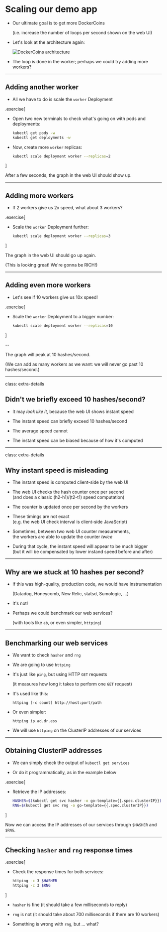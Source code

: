 # Scaling our demo app

- Our ultimate goal is to get more DockerCoins

  (i.e. increase the number of loops per second shown on the web UI)

- Let's look at the architecture again:

  ![DockerCoins architecture](images/dockercoins-diagram.svg)

- The loop is done in the worker;
  perhaps we could try adding more workers?

---

## Adding another worker

- All we have to do is scale the `worker` Deployment

.exercise[

- Open two new terminals to check what's going on with pods and deployments:
  ```bash
  kubectl get pods -w
  kubectl get deployments -w
  ```

<!--
```wait RESTARTS```
```keys ^C```
```wait AVAILABLE```
```keys ^C```
-->

- Now, create more `worker` replicas:
  ```bash
  kubectl scale deployment worker --replicas=2
  ```

]

After a few seconds, the graph in the web UI should show up.

---

## Adding more workers

- If 2 workers give us 2x speed, what about 3 workers?

.exercise[

- Scale the `worker` Deployment further:
  ```bash
  kubectl scale deployment worker --replicas=3
  ```

]

The graph in the web UI should go up again.

(This is looking great! We're gonna be RICH!)

---

## Adding even more workers

- Let's see if 10 workers give us 10x speed!

.exercise[

- Scale the `worker` Deployment to a bigger number:
  ```bash
  kubectl scale deployment worker --replicas=10
  ```

]

--

The graph will peak at 10 hashes/second.

(We can add as many workers as we want: we will never go past 10 hashes/second.)

---

class: extra-details

## Didn't we briefly exceed 10 hashes/second?

- It may *look like it*, because the web UI shows instant speed

- The instant speed can briefly exceed 10 hashes/second

- The average speed cannot

- The instant speed can be biased because of how it's computed

---

class: extra-details

## Why instant speed is misleading

- The instant speed is computed client-side by the web UI

- The web UI checks the hash counter once per second
  <br/>
  (and does a classic (h2-h1)/(t2-t1) speed computation)

- The counter is updated once per second by the workers

- These timings are not exact
  <br/>
  (e.g. the web UI check interval is client-side JavaScript)

- Sometimes, between two web UI counter measurements,
  <br/>
  the workers are able to update the counter *twice*

- During that cycle, the instant speed will appear to be much bigger
  <br/>
  (but it will be compensated by lower instand speed before and after)

---

## Why are we stuck at 10 hashes per second?

- If this was high-quality, production code, we would have instrumentation

  (Datadog, Honeycomb, New Relic, statsd, Sumologic, ...)

- It's not!

- Perhaps we could benchmark our web services?

  (with tools like `ab`, or even simpler, `httping`)

---

## Benchmarking our web services

- We want to check `hasher` and `rng`

- We are going to use `httping`

- It's just like `ping`, but using HTTP `GET` requests

  (it measures how long it takes to perform one `GET` request)

- It's used like this:
  ```
  httping [-c count] http://host:port/path
  ```

- Or even simpler:
  ```
  httping ip.ad.dr.ess
  ```

- We will use `httping` on the ClusterIP addresses of our services

---

## Obtaining ClusterIP addresses

- We can simply check the output of `kubectl get services`

- Or do it programmatically, as in the example below

.exercise[

- Retrieve the IP addresses:
  ```bash
  HASHER=$(kubectl get svc hasher -o go-template={{.spec.clusterIP}})
  RNG=$(kubectl get svc rng -o go-template={{.spec.clusterIP}})
  ```

]

Now we can access the IP addresses of our services through `$HASHER` and `$RNG`.

---

## Checking `hasher` and `rng` response times

.exercise[

- Check the response times for both services:
  ```bash
  httping -c 3 $HASHER
  httping -c 3 $RNG
  ```

]

- `hasher` is fine (it should take a few milliseconds to reply)

- `rng` is not (it should take about 700 milliseconds if there are 10 workers)

- Something is wrong with `rng`, but ... what?
